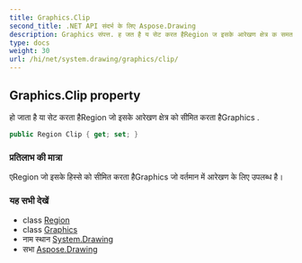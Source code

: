 ```yaml
---
title: Graphics.Clip
second_title: .NET API संदर्भ के लिए Aspose.Drawing
description: Graphics संपत्त. ह जत है य सेट करत हैRegion ज इसके आरेखण क्षेत्र क समत करत हैGraphics .
type: docs
weight: 30
url: /hi/net/system.drawing/graphics/clip/
---
```

## Graphics.Clip property

हो जाता है या सेट करता हैRegion जो इसके आरेखण क्षेत्र को सीमित करता हैGraphics .

```csharp
public Region Clip { get; set; }
```

### प्रतिलाभ की मात्रा

एRegion जो इसके हिस्से को सीमित करता हैGraphics जो वर्तमान में आरेखण के लिए उपलब्ध है।

### यह सभी देखें

* class [Region](../../region/)
* class [Graphics](../)
* नाम स्थान [System.Drawing](../../graphics/)
* सभा [Aspose.Drawing](../../../)


